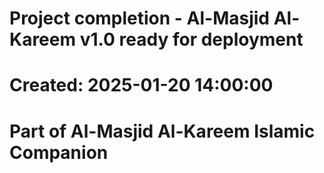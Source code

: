 ﻿# Project completion - Al-Masjid Al-Kareem v1.0 ready for deployment
# Created: 2025-01-20 14:00:00
# Part of Al-Masjid Al-Kareem Islamic Companion


